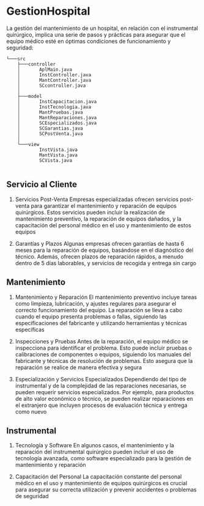 # GestionHospital
La gestión del mantenimiento de un hospital, en relación con el instrumental quirúrgico, implica una serie de pasos y prácticas para asegurar que el equipo médico esté en óptimas condiciones de funcionamiento y seguridad:

```
└───src
    ├───controller
    │       AplMain.java
    │       InstController.java
    │       MantController.java
    │       SCcontroller.java
    │
    ├───model
    │       InstCapacitacion.java
    │       InstTecnologia.java
    │       MantPruebas.java
    │       MantReparaciones.java
    │       SCEspecializados.java
    │       SCGarantias.java
    │       SCPostVenta.java
    │
    └───view
            InstVista.java
            MantVista.java
            SCVista.java


```




## Servicio al Cliente
1. Servicios Post-Venta
Empresas especializadas ofrecen servicios post-venta para garantizar el mantenimiento y reparación de equipos quirúrgicos. Estos servicios pueden incluir la realización de mantenimiento preventivo, la reparación de equipos dañados, y la capacitación del personal médico en el uso y mantenimiento de estos equipos

2. Garantías y Plazos
Algunas empresas ofrecen garantías de hasta 6 meses para la reparación de equipos, basándose en el diagnóstico del técnico. Además, ofrecen plazos de reparación rápidos, a menudo dentro de 5 días laborables, y servicios de recogida y entrega sin cargo 

## Mantenimiento
1. Mantenimiento y Reparación
El mantenimiento preventivo incluye tareas como limpieza, lubricación, y ajustes regulares para asegurar el correcto funcionamiento del equipo. La reparación se lleva a cabo cuando el equipo presenta problemas o fallas, siguiendo las especificaciones del fabricante y utilizando herramientas y técnicas específicas 

2. Inspecciones y Pruebas
Antes de la reparación, el equipo médico se inspecciona para identificar el problema. Esto puede incluir pruebas o calibraciones de componentes o equipos, siguiendo los manuales del fabricante y técnicas de resolución de problemas. Esto asegura que la reparación se realice de manera efectiva y segura

3. Especialización y Servicios Especializados
Dependiendo del tipo de instrumental y de la complejidad de las reparaciones necesarias, se pueden requerir servicios especializados. Por ejemplo, para productos de alto valor económico o técnico, se pueden realizar reparaciones en el extranjero que incluyen procesos de evaluación técnica y entrega como nuevo

## Instrumental
1. Tecnología y Software
En algunos casos, el mantenimiento y la reparación del instrumental quirúrgico pueden incluir el uso de tecnología avanzada, como software especializado para la gestión de mantenimiento y reparación 

2. Capacitación del Personal
La capacitación constante del personal médico en el uso y mantenimiento de equipos quirúrgicos es crucial para asegurar su correcta utilización y prevenir accidentes o problemas de seguridad 


